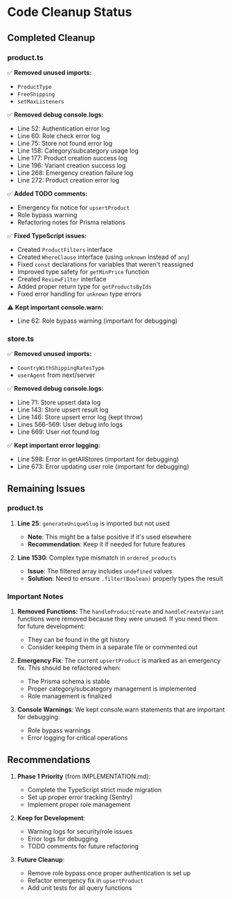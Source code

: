 # Code Cleanup Status

## Completed Cleanup

### product.ts
✅ **Removed unused imports:**
- `ProductType` 
- `FreeShipping`
- `setMaxListeners`

✅ **Removed debug console.logs:**
- Line 52: Authentication error log
- Line 60: Role check error log  
- Line 75: Store not found error log
- Line 158: Category/subcategory usage log
- Line 177: Product creation success log
- Line 196: Variant creation success log
- Line 268: Emergency creation failure log
- Line 272: Product creation error log

✅ **Added TODO comments:**
- Emergency fix notice for `upsertProduct`
- Role bypass warning
- Refactoring notes for Prisma relations

✅ **Fixed TypeScript issues:**
- Created `ProductFilters` interface
- Created `WhereClause` interface (using `unknown` instead of `any`)
- Fixed `const` declarations for variables that weren't reassigned
- Improved type safety for `getMinPrice` function
- Created `ReviewFilter` interface
- Added proper return type for `getProductsByIds`
- Fixed error handling for `unknown` type errors

⚠️ **Kept important console.warn:**
- Line 62: Role bypass warning (important for debugging)

### store.ts
✅ **Removed unused imports:**
- `CountryWithShippingRatesType`
- `userAgent` from next/server

✅ **Removed debug console.logs:**
- Line 71: Store upsert data log
- Line 143: Store upsert result log
- Line 146: Store upsert error log (kept throw)
- Lines 566-569: User debug info logs
- Line 669: User not found log

✅ **Kept important error logging:**
- Line 598: Error in getAllStores (important for debugging)
- Line 673: Error updating user role (important for debugging)

## Remaining Issues

### product.ts
1. **Line 25**: `generateUniqueSlug` is imported but not used
   - **Note**: This might be a false positive if it's used elsewhere
   - **Recommendation**: Keep it if needed for future features

2. **Line 1530**: Complex type mismatch in `ordered_products`
   - **Issue**: The filtered array includes `undefined` values
   - **Solution**: Need to ensure `.filter(Boolean)` properly types the result

### Important Notes

1. **Removed Functions**: The `handleProductCreate` and `handleCreateVariant` functions were removed because they were unused. If you need them for future development:
   - They can be found in the git history
   - Consider keeping them in a separate file or commented out

2. **Emergency Fix**: The current `upsertProduct` is marked as an emergency fix. This should be refactored when:
   - The Prisma schema is stable
   - Proper category/subcategory management is implemented
   - Role management is finalized

3. **Console Warnings**: We kept console.warn statements that are important for debugging:
   - Role bypass warnings
   - Error logging for critical operations

## Recommendations

1. **Phase 1 Priority** (from IMPLEMENTATION.md):
   - Complete the TypeScript strict mode migration
   - Set up proper error tracking (Sentry)
   - Implement proper role management

2. **Keep for Development**:
   - Warning logs for security/role issues
   - Error logs for debugging
   - TODO comments for future refactoring

3. **Future Cleanup**:
   - Remove role bypass once proper authentication is set up
   - Refactor emergency fix in `upsertProduct`
   - Add unit tests for all query functions 